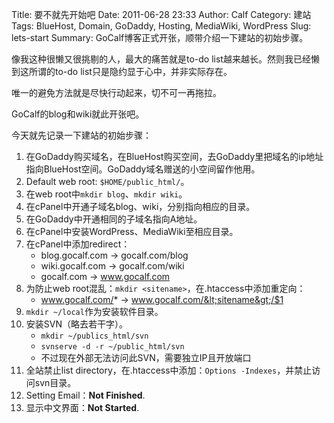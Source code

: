 Title: 要不就先开始吧
Date: 2011-06-28 23:33
Author: Calf
Category: 建站
Tags: BlueHost, Domain, GoDaddy, Hosting, MediaWiki, WordPress
Slug: lets-start
Summary: GoCalf博客正式开张，顺带介绍一下建站的初始步骤。

像我这种很懒又很挑剔的人，最大的痛苦就是to-do list越来越长。然则我已经懒到这所谓的to-do list只是隐约显于心中，并非实际存在。

唯一的避免方法就是尽快行动起来，切不可一再拖拉。

GoCalf的blog和wiki就此开张吧。

今天就先记录一下建站的初始步骤：

<!--more-->

1.  在GoDaddy购买域名，在BlueHost购买空间，去GoDaddy里把域名的ip地址指向BlueHost空间。GoDaddy域名赠送的小空间留作他用。
2.  Default web root: `$HOME/public_html/`。
3.  在web root中`mkdir blog`、`mkdir wiki`。
4.  在cPanel中开通子域名blog、wiki，分别指向相应的目录。
5.  在GoDaddy中开通相同的子域名指向A地址。
6.  在cPanel中安装WordPress、MediaWiki至相应目录。
7.  在cPanel中添加redirect：
    -   blog.gocalf.com -> gocalf.com/blog
    -   wiki.gocalf.com -> gocalf.com/wiki
    -   gocalf.com -> www.gocalf.com
8.  为防止web root混乱：`mkdir <sitename>`，在.htaccess中添加重定向：
    -   www.gocalf.com/* -> www.gocalf.com/&lt;sitename&gt;/$1
9.  `mkdir ~/local`作为安装软件目录。
10. 安装SVN（略去若干字）。
    -   `mkdir ~/publics_html/svn`
    -   `svnserve -d -r ~/public_html/svn`
    -   不过现在外部无法访问此SVN，需要独立IP且开放端口
11. 全站禁止list directory，在.htaccess中添加：`Options -Indexes`，并禁止访问svn目录。
12. Setting Email：**Not Finished**.
13. 显示中文界面：**Not Started**.
